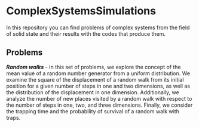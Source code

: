 # ComplexSystemsSimulations

In this repository you can find problems of complex systems from the field 
of solid state and their results with the codes that produce them.

## Problems
***Random walks*** - In this set of problems, we explore the concept of the mean value of a random number generator from a uniform 
distribution. We examine the square of the displacement of a random walk from its initial position for a given number of steps 
in one and two dimensions, as well as the distribution of the displacement in one dimension. Additionally, we analyze the number 
of new places visited by a random walk with respect to the number of steps in one, two, and three dimensions. Finally, we consider 
the trapping time and the probability of survival of a random walk with traps.
